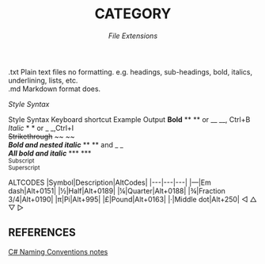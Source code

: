 <header>

<!--
  <<< Author notes: Course header >>>

-->

# CATEGORY

_File Extensions_
</header>

.txt Plain text files no formatting. e.g. headings, sub-headings, bold, italics, underlining, lists, etc.<br>
.md Markdown format does.

_Style Syntax_
</header>

Style	Syntax	Keyboard shortcut	Example	Output
**Bold**	** ** or __ __, Ctrl+B<br>
*Italic*	* * or _ _,Ctrl+I<br>
~~Strikethrough~~	~~ ~~<br>
**_Bold and nested italic_** ** ** and _ _<br>
***All bold and italic***	*** ***<br>
<sub>Subscript</sub>	<sub> </sub><br>
<sup>Superscript</sup>	<sup> </sup><br>

ALTCODES
|Symbol|Description|AltCodes|
|---|---|---|
|—|Em dash|Alt+0151|
|½|Half|Alt+0189|
|¼|Quarter|Alt+0188|
|¾|Fraction 3/4|Alt+0190|
|π|Pi|Alt+995|
|£|Pound|Alt+0163|
|·|Middle dot|Alt+250|
◁ △ ▽ ▷
## REFERENCES
[C# Naming Conventions notes](https://github.com/ktaranov/naming-convention/blob/master/C%23%20Coding%20Standards%20and%20Naming%20Conventions.md)
